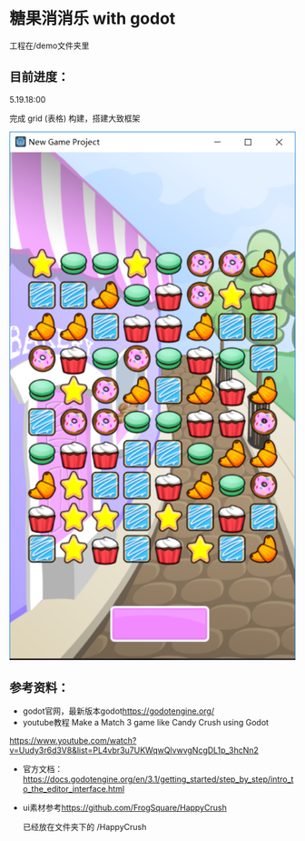  # 糖果消消乐 with godot

工程在/demo文件夹里

## 目前进度：

5.19.18:00

完成 grid (表格) 构建，搭建大致框架

![5.19.18](screenshot\5.19.18.png)

## 参考资料：

* godot官网，最新版本godot<https://godotengine.org/>
* youtube教程  Make a Match 3 game like Candy Crush using Godot

<https://www.youtube.com/watch?v=Uudy3r6d3V8&list=PL4vbr3u7UKWqwQlvwvgNcgDL1p_3hcNn2>

* 官方文档： <https://docs.godotengine.org/en/3.1/getting_started/step_by_step/intro_to_the_editor_interface.html>

* ui素材参考<https://github.com/FrogSquare/HappyCrush>

  已经放在文件夹下的 /HappyCrush

  